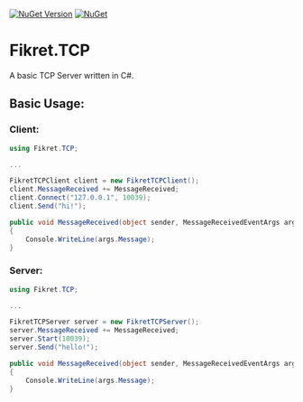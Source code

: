 
[![NuGet Version](https://img.shields.io/nuget/v/Fikret.TCP.svg?style=flat)](https://www.nuget.org/packages/Fikret.TCP/) [![NuGet](https://img.shields.io/nuget/dt/Fikret.TCP.svg)](https://www.nuget.org/packages/Fikret.TCP)
# Fikret.TCP
 A basic TCP Server written in C#.

## Basic Usage:

### Client:

```cs
using Fikret.TCP;

...

FikretTCPClient client = new FikretTCPClient();
client.MessageReceived += MessageReceived;
client.Connect("127.0.0.1", 10039);
client.Send("hi!");

public void MessageReceived(object sender, MessageReceivedEventArgs args)
{
    Console.WriteLine(args.Message);
}
```

### Server:

```cs
using Fikret.TCP;

...

FikretTCPServer server = new FikretTCPServer();
server.MessageReceived += MessageReceived;
server.Start(10039);
server.Send("hello!");

public void MessageReceived(object sender, MessageReceivedEventArgs args)
{
    Console.WriteLine(args.Message);
}
```
